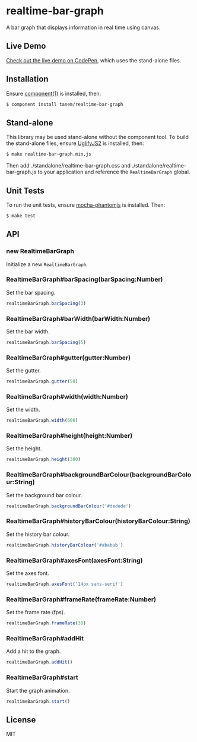 # realtime-bar-graph

A bar graph that displays information in real time using canvas.

## Live Demo

[Check out the live demo on CodePen](http://codepen.io/tanem/pen/zkanq), which uses the stand-alone files.

## Installation

Ensure [component(1)](http://component.io) is installed, then:

```sh
$ component install tanem/realtime-bar-graph
```

## Stand-alone

This library may be used stand-alone without the component tool. To build the stand-alone files, ensure [UglifyJS2](https://github.com/mishoo/UglifyJS2) is installed, then: 

```sh
$ make realtime-bar-graph.min.js
```

Then add ./standalone/realtime-bar-graph.css and ./standalone/realtime-bar-graph.js to your application and reference the `RealtimeBarGraph` global.

## Unit Tests

To run the unit tests, ensure [mocha-phantomjs](https://github.com/metaskills/mocha-phantomjs) is installed. Then:

```sh
$ make test
```

## API

### new RealtimeBarGraph

Initialize a new `RealtimeBarGraph`.

### RealtimeBarGraph#barSpacing(barSpacing:Number)

Set the bar spacing.

```js
realtimeBarGraph.barSpacing(3)
```

### RealtimeBarGraph#barWidth(barWidth:Number)

Set the bar width.

```js
realtimeBarGraph.barSpacing(5)
```

### RealtimeBarGraph#gutter(gutter:Number)

Set the gutter.

```js
realtimeBarGraph.gutter(50)
```

### RealtimeBarGraph#width(width:Number)

Set the width.

```js
realtimeBarGraph.width(600)
```

### RealtimeBarGraph#height(height:Number)

Set the height.

```js
realtimeBarGraph.height(300)
```

### RealtimeBarGraph#backgroundBarColour(backgroundBarColour:String)

Set the background bar colour.

```js
realtimeBarGraph.backgroundBarColour('#dedede')
```

### RealtimeBarGraph#historyBarColour(historyBarColour:String)

Set the history bar colour.

```js
realtimeBarGraph.historyBarColour('#ababab')
```

### RealtimeBarGraph#axesFont(axesFont:String)

Set the axes font.

```js
realtimeBarGraph.axesFont('14px sans-serif')
```

### RealtimeBarGraph#frameRate(frameRate:Number)

Set the frame rate (fps).

```js
realtimeBarGraph.frameRate(30)
```

### RealtimeBarGraph#addHit

Add a hit to the graph.

```js
realtimeBarGraph.addHit()
```

### RealtimeBarGraph#start

Start the graph animation.

```js
realtimeBarGraph.start()
```

## License

MIT